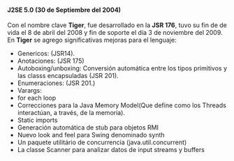 #### J2SE 5.0 (30 de Septiembre del 2004)


Con el nombre clave **Tiger**, fue desarrollado en la **JSR 176**, tuvo su fin de de vida el 8 de abril del 2008 y fin de soporte el día 3 de noviembre del 2009. En **Tiger** se agrego significativas mejoras para el lenguaje:

* Genericos:  (JSR14).
* Anotaciones: (JSR 175)
* Autoboxing/unboxing: Conversión automática entre los tipos primitivos y las classs encapsuladas (JSR 201).
* Enumeraciones: (JSR 201.) 
* Varargs: 
* for each loop
* Correcciones para la Java Memory Model(Que define como los Threads interactúan, a través, de la memoria).
* Static imports 
* Generación automática de stub para objetos RMI
* Nuevo look and feel para Swing denominado synth
* Un paquete utilitário de concurrencia (java.util.concurrent)
* La classe Scanner para analizar datos de input streams y buffers